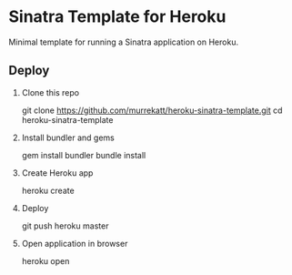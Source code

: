 Sinatra Template for Heroku
===========================

Minimal template for running a Sinatra application on Heroku.

Deploy
------

1. Clone this repo

    git clone https://github.com/murrekatt/heroku-sinatra-template.git
    cd heroku-sinatra-template
    
2. Install bundler and gems

    gem install bundler
    bundle install

3. Create Heroku app

    heroku create

4. Deploy

    git push heroku master

5. Open application in browser

    heroku open
